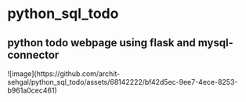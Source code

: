 # python_sql_todo
<h2>python todo webpage using flask and mysql-connector</h2>
![image](https://github.com/archit-sehgal/python_sql_todo/assets/68142222/bf42d5ec-9ee7-4ece-8253-b961a0cec461)
